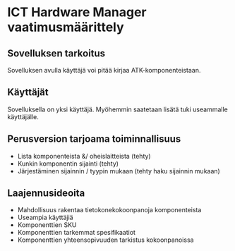 # ICT Hardware Manager vaatimusmäärittely

## Sovelluksen tarkoitus

Sovelluksen avulla käyttäjä voi pitää kirjaa ATK-komponenteistaan.


## Käyttäjät

Sovelluksella on yksi käyttäjä. Myöhemmin saatetaan lisätä tuki useammalle käyttäjälle.


## Perusversion tarjoama toiminnallisuus

- Lista komponenteista &/ oheislaitteista (tehty)
- Kunkin komponentin sijainti (tehty)
- Järjestäminen sijainnin / tyypin mukaan (tehty haku sijainnin mukaan)


## Laajennusideoita

- Mahdollisuus rakentaa tietokonekokoonpanoja komponenteista
- Useampia käyttäjiä
- Komponenttien SKU
- Komponenttien tarkemmat spesifikaatiot
- Komponenttien yhteensopivuuden tarkistus kokoonpanoissa

